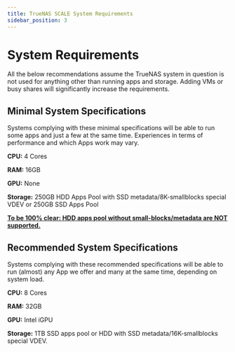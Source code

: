 ```yaml
---
title: TrueNAS SCALE System Requirements
sidebar_position: 3
---
```


# System Requirements

All the below recommendations assume the TrueNAS system in question is not used for anything other than running apps and storage.
Adding VMs or busy shares will significantly increase the requirements.

## Minimal System Specifications

Systems complying with these minimal specifications will be able to run some apps and just a few at the same time.
Experiences in terms of performance and which Apps work may vary.

**CPU:** 4 Cores

**RAM:** 16GB

**GPU:** None

**Storage:** 250GB HDD Apps Pool with SSD metadata/8K-smallblocks special VDEV or 250GB SSD Apps Pool

<u><b>To be 100% clear: HDD apps pool without small-blocks/metadata are NOT supported.</b></u>

## Recommended System Specifications

Systems complying with these recommended specifications will be able to run (almost) any App we offer and many at the same time, depending on system load.

**CPU:** 8 Cores

**RAM:** 32GB

**GPU:** Intel iGPU

**Storage:** 1TB SSD apps pool or HDD with SSD metadata/16K-smallblocks special VDEV.
